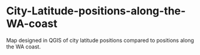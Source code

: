 # City-Latitude-positions-along-the-WA-coast
Map designed in QGIS of city latitude positions compared to positions along the WA coast.
